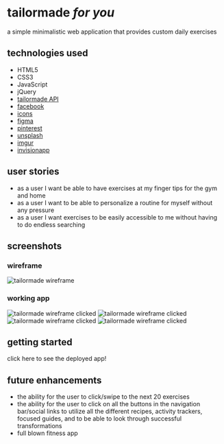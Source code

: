 # tailormade *for you* 

a simple minimalistic web application that provides custom daily exercises

## technologies used

* HTML5
* CSS3
* JavaScript
* jQuery
* [tailormade API]("https://wger.de/api/v2/exercise/")
* [facebook](https://www.facebook.com/weglowapp/photos/130141715577102)
* [icons](https://fontawesome.com/icons?d=gallery&p=2)
* [figma](https://www.figma.com/files/user/979381893432674988?fuid=979381893432674988)
* [pinterest](https://www.pinterest.com/)
* [unsplash](https://unsplash.com/)
* [imgur](https://imgur.com/)
* [invisionapp](https://www.invisionapp.com/inside-design/design-resources/do/)


## user stories
* as a user I want be able to have exercises at my finger tips for the gym and home
* as a user I want to be able to personalize a routine for myself without any pressure
* as a user I want exercises to be easily accessible to me without having to do endless searching

## screenshots
### wireframe
![tailormade wireframe](imgs/tailormadefinal.png)

### working app
![tailormade wireframe clicked](imgs/tailormadeweb.png)
![tailormade wireframe clicked](imgs/tailormademobile.png)
![tailormade wireframe clicked](imgs/tailormadewebtwo.png)
![tailormade wireframe clicked](imgs/tailormademobiletwo.png)

## getting started

click here to see the deployed app!

## future enhancements
* the ability for the user to click/swipe to the next 20 exercises
* the ability for the user to click on all the buttons in the navigation bar/social links to utilize all the different recipes, activity trackers, focused guides, and to be able to look through successful transformations
* full blown fitness app





